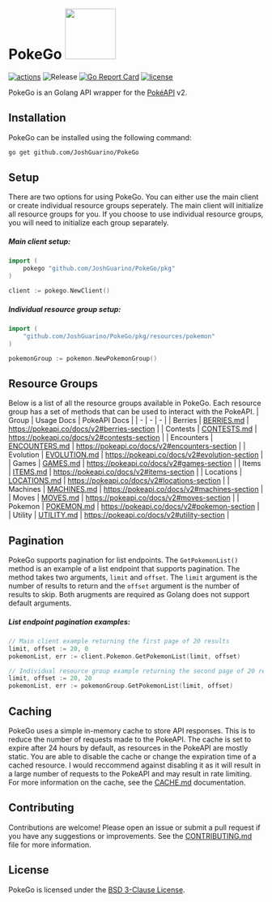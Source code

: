# PokeGo <a href="https://pokeapi.co/api/v2/pokemon/charmander"><img src='https://veekun.com/dex/media/pokemon/global-link/4.png' height=100px/></a>

[![actions](https://github.com/JoshGuarino/PokeGo/actions/workflows/main.yml/badge.svg)](https://github.com/JoshGuarino/PokeGo/actions/workflows/main.yml)
![Release](https://img.shields.io/github/v/release/JoshGuarino/PokeGo)
[![Go Report Card](https://goreportcard.com/badge/github.com/JoshGuarino/PokeGo?style=flat)](https://goreportcard.com/report/github.com/JoshGuarino/PokeGo)
[![license](https://img.shields.io/badge/License-BSD_3--Clause-blue.svg "license")](https://github.com/JoshGuarino/PokeGo/blob/main/LICENSE)

PokeGo is an Golang API wrapper for the [PokéAPI](https://pokeapi.co/) v2.

## Installation

PokeGo can be installed using the following command:

```bash
go get github.com/JoshGuarino/PokeGo
```

## Setup

There are two options for using PokeGo. You can either use the main client or create individual resource groups seperately.
The main client will initialize all resource groups for you. If you choose to use individual resource groups,
you will need to initialize each group separately.

##### Main client setup:

```go
import (
    pokego "github.com/JoshGuarino/PokeGo/pkg"
)

client := pokego.NewClient()
```

##### Individual resource group setup:

```go
import (
    "github.com/JoshGuarino/PokeGo/pkg/resources/pokemon"
)

pokemonGroup := pokemon.NewPokemonGroup()
```

## Resource Groups

Below is a list of all the resource groups available in PokeGo. Each resource group has a set of methods that can be used to interact with the PokeAPI.
| Group | Usage Docs | PokeAPI Docs |
| - | - | - |
| Berries | [BERRIES.md](docs/BERRIES.md) | https://pokeapi.co/docs/v2#berries-section |
| Contests | [CONTESTS.md](docs/CONTESTS.md) | https://pokeapi.co/docs/v2#contests-section |
| Encounters | [ENCOUNTERS.md](docs/ENCOUNTERS.md) | https://pokeapi.co/docs/v2#encounters-section |
| Evolution | [EVOLUTION.md](docs/EVOLUTION.md) | https://pokeapi.co/docs/v2#evolution-section |
| Games | [GAMES.md](docs/GAMES.md) | https://pokeapi.co/docs/v2#games-section |
| Items | [ITEMS.md](docs/ITEMS.md) | https://pokeapi.co/docs/v2#items-section |
| Locations | [LOCATIONS.md](docs/LOCATIONS.md) | https://pokeapi.co/docs/v2#locations-section |
| Machines | [MACHINES.md](docs/MACHINES.md) | https://pokeapi.co/docs/v2#machines-section |
| Moves | [MOVES.md](docs/MOVES.md) | https://pokeapi.co/docs/v2#moves-section |
| Pokemon | [POKEMON.md](docs/POKEMON.md) | https://pokeapi.co/docs/v2#pokemon-section |
| Utility | [UTILITY.md](docs/UTILITY.md) | https://pokeapi.co/docs/v2#utility-section |

## Pagination

PokeGo supports pagination for list endpoints. The `GetPokemonList()` method is an example of a list endpoint that supports pagination.
The method takes two arguments, `limit` and `offset`. The `limit` argument is the number of results to return and the `offset` argument
is the number of results to skip. Both arugments are required as Golang does not support default arguments.

##### List endpoint pagination examples:

```go
// Main client example returning the first page of 20 results
limit, offset := 20, 0
pokemonList, err := client.Pokemon.GetPokemonList(limit, offset)

// Individual resource group example returning the second page of 20 results
limit, offset := 20, 20 
pokemonList, err := pokemonGroup.GetPokemonList(limit, offset)
```

## Caching

PokeGo uses a simple in-memory cache to store API responses. This is to reduce the number of requests made to the PokeAPI.
The cache is set to expire after 24 hours by default, as resources in the PokeAPI are mostly static.
You are able to disable the cache or change the expiration time of a cached resource.
I would reccommend against disabling it as it will result in a large number of requests to the PokeAPI and may result in rate limiting.
For more information on the cache, see the [CACHE.md](docs/CACHE.md) documentation.

## Contributing

Contributions are welcome! Please open an issue or submit a pull request if you have any suggestions or improvements.
See the [CONTRIBUTING.md](docs/CONTRIBUTING.md) file for more information.

## License

PokeGo is licensed under the [BSD 3-Clause License](LICENSE).
